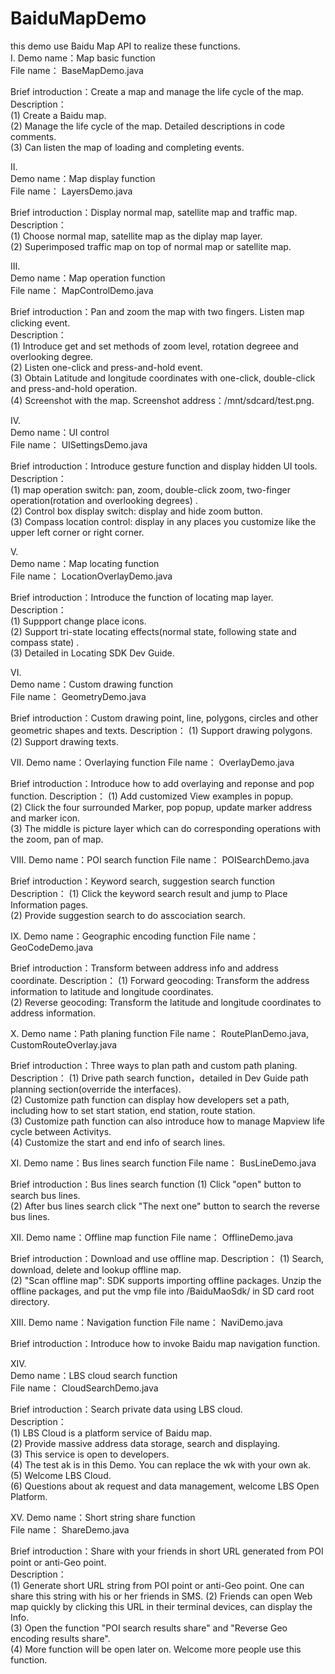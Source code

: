 BaiduMapDemo
============
this demo use Baidu Map API to realize these functions.    
I.
Demo name：Map basic function  
File name：    BaseMapDemo.java    
  
Brief introduction：Create a map and manage the life cycle of the map.  
Description：   
(1) Create a Baidu map.   
(2) Manage the life cycle of the map. Detailed descriptions in code comments.   
(3) Can listen the map of loading and completing events.   
   
II.  
Demo name：Map display function   
File name：    LayersDemo.java    
   
Brief introduction：Display normal map, satellite map and traffic map.    
Description：     
(1) Choose normal map, satellite map as the diplay map layer.     
(2) Superimposed traffic map on top of normal map or satellite map.     
     
III.     
Demo name：Map operation function    
File name：    MapControlDemo.java    
     
Brief introduction：Pan and zoom the map with two fingers. Listen map clicking event.    
Description：   
(1) Introduce get and set methods of zoom level, rotation degreee and overlooking degree.       
(2) Listen one-click and press-and-hold event.      
(3) Obtain Latitude and longitude coordinates with one-click, double-click and press-and-hold operation.       
(4) Screenshot with the map. Screenshot address：/mnt/sdcard/test.png.       
   
IV.   
Demo name：UI control   
File name：    UISettingsDemo.java   
   
Brief introduction：Introduce gesture function and display hidden UI tools.   
Description：   
(1) map operation switch: pan, zoom, double-click zoom, two-finger operation(rotation and overlooking degrees)   .   
(2) Control box display switch: display and hide zoom button.       
(3) Compass location control: display in any places you customize like the upper left corner or right corner.      
   
V.   
Demo name：Map locating function         
File name：    LocationOverlayDemo.java    
            
Brief introduction：Introduce the function of locating map layer.      
Description：    
(1) Suppport change place icons.       
(2) Support tri-state locating effects(normal state, following state and compass state) .      
(3) Detailed in Locating SDK Dev Guide.       
    
VI.  
Demo name：Custom drawing function  
File name：    GeometryDemo.java  

Brief introduction：Custom drawing point, line, polygons, circles and other geometric shapes and texts.
Description：
(1) Support drawing polygons.   
(2) Support drawing texts.   

VII.
Demo name：Overlaying function
File name：    OverlayDemo.java

Brief introduction：Introduce how to add overlaying and reponse and pop function.
Description：
(1) Add customized View examples in popup.   
(2) Click the four surrounded Marker, pop popup, update marker address and marker icon.   
(3) The middle is picture layer which can do corresponding operations with the zoom, pan of map.   

VIII.
Demo name：POI search function
File name：    POISearchDemo.java

Brief introduction：Keyword search, suggestion search function
Description：
(1) Click the keyword search result and jump to Place Information pages.   
(2) Provide suggestion search to do asscociation search.   

IX.
Demo name：Geographic encoding function
File name：    GeoCodeDemo.java

Brief introduction：Transform between address info and address coordinate.
Description：
(1) Forward geocoding: Transform the address information to latitude and longitude coordinates.   
(2) Reverse geocoding: Transform the latitude and longitude coordinates to address information.   

X.
Demo name：Path planing function
File name：    RoutePlanDemo.java, CustomRouteOverlay.java

Brief introduction：Three ways to plan path and custom path planing.
Description：
(1) Drive path search function，detailed in Dev Guide path planning section(override the interfaces).    
(2) Customize path function can display how developers set a path, including how to set start station, end station, route station.   
(3) Customize path function can also introduce how to manage Mapview life cycle between Activitys.   
(4) Customize the start and end info of search lines.   

XI.
Demo name：Bus lines search function
File name：    BusLineDemo.java

Brief introduction：Bus lines search function
(1) Click "open" button to search bus lines.   
(2) After bus lines search click "The next one" button to search the reverse bus lines.    

XII.
Demo name：Offline map function File name：   OfflineDemo.java

Brief introduction：Download and use offline map.
Description：
(1) Search, download, delete and lookup offline map.  
(2) "Scan offline map": SDK supports importing offline packages. Unzip the offline packages, and put the vmp file into /BaiduMaoSdk/ in SD card root directory.  

XIII.
Demo name：Navigation function
File name：    NaviDemo.java

Brief introduction：Introduce how to invoke Baidu map navigation function.  

XIV.  
Demo name：LBS cloud search function  
File name：    CloudSearchDemo.java  

Brief introduction：Search private data using LBS cloud.  
Description：  
(1) LBS Cloud is a platform service of Baidu map.  
(2) Provide massive address data storage, search and displaying.  
(3) This service is open to developers.  
(4) The test ak is in this Demo. You can replace the wk with your own ak.  
(5) Welcome LBS Cloud.  
(6) Questions about ak request and data management, welcome LBS Open Platform.  

XV.
Demo name：Short string share function  
File name：    ShareDemo.java  

Brief introduction：Share with your friends in short URL generated from POI point or anti-Geo point.  
Description：  
(1) Generate short URL string from POI point or anti-Geo point. One can share this string with his or her friends in SMS.
(2) Friends can open Web map quickly by clicking this URL in their terminal devices, can display the Info.   
(3) Open the function "POI search results share" and "Reverse Geo encoding results share".   
(4) More function will be open later on. Welcome more people use this function.  



